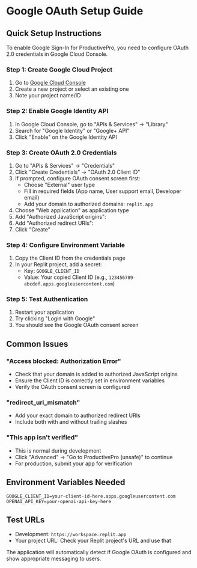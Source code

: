 # Google OAuth Setup Guide

## Quick Setup Instructions

To enable Google Sign-In for ProductivePro, you need to configure OAuth 2.0 credentials in Google Cloud Console.

### Step 1: Create Google Cloud Project
1. Go to [Google Cloud Console](https://console.cloud.google.com/)
2. Create a new project or select an existing one
3. Note your project name/ID

### Step 2: Enable Google Identity API
1. In Google Cloud Console, go to "APIs & Services" → "Library"
2. Search for "Google Identity" or "Google+ API"
3. Click "Enable" on the Google Identity API

### Step 3: Create OAuth 2.0 Credentials
1. Go to "APIs & Services" → "Credentials"
2. Click "Create Credentials" → "OAuth 2.0 Client ID"
3. If prompted, configure OAuth consent screen first:
   - Choose "External" user type
   - Fill in required fields (App name, User support email, Developer email)
   - Add your domain to authorized domains: `replit.app`
4. Choose "Web application" as application type
5. Add "Authorized JavaScript origins":
6. Add "Authorized redirect URIs":
7. Click "Create"

### Step 4: Configure Environment Variable
1. Copy the Client ID from the credentials page
2. In your Replit project, add a secret:
   - Key: `GOOGLE_CLIENT_ID`
   - Value: Your copied Client ID (e.g., `123456789-abcdef.apps.googleusercontent.com`)

### Step 5: Test Authentication
1. Restart your application
2. Try clicking "Login with Google"
3. You should see the Google OAuth consent screen

## Common Issues

### "Access blocked: Authorization Error"
- Check that your domain is added to authorized JavaScript origins
- Ensure the Client ID is correctly set in environment variables
- Verify the OAuth consent screen is configured

### "redirect_uri_mismatch"
- Add your exact domain to authorized redirect URIs
- Include both with and without trailing slashes

### "This app isn't verified"
- This is normal during development
- Click "Advanced" → "Go to ProductivePro (unsafe)" to continue
- For production, submit your app for verification

## Environment Variables Needed

```
GOOGLE_CLIENT_ID=your-client-id-here.apps.googleusercontent.com
OPENAI_API_KEY=your-openai-api-key-here
```

## Test URLs
- Development: `https://workspace.replit.app`
- Your project URL: Check your Replit project's URL and use that

The application will automatically detect if Google OAuth is configured and show appropriate messaging to users.
